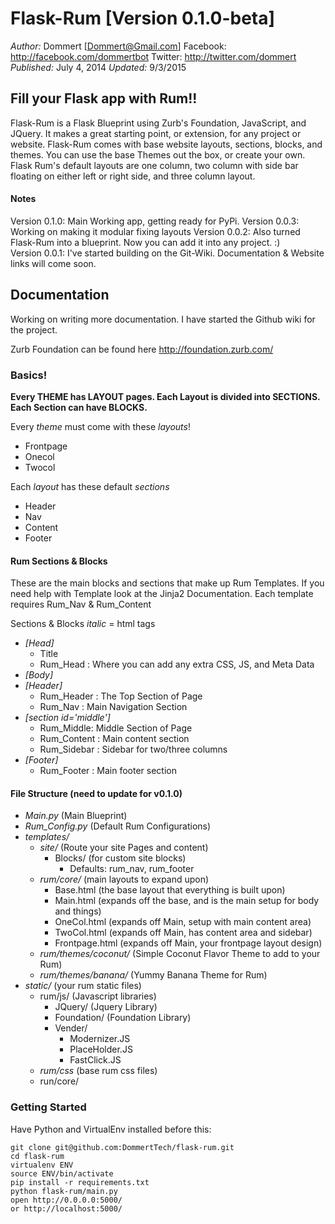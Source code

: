 Flask-Rum [Version 0.1.0-beta]
==============
*Author:* Dommert [Dommert@Gmail.com] 
Facebook: http://facebook.com/dommertbot
Twitter: http://twitter.com/dommert
*Published:* July 4, 2014
*Updated:* 9/3/2015


## **Fill your Flask app with Rum!!**

Flask-Rum is a Flask Blueprint using Zurb's Foundation, JavaScript, and JQuery. It makes a great starting point, or extension, for any project or website. Flask-Rum comes with base website layouts, sections, blocks, and themes. You can use the base Themes out the box, or create your own. Flask Rum's default layouts are one column, two column with side bar floating on either left or right side, and three column layout. 

#### Notes
Version 0.1.0: Main Working app, getting ready for PyPi.
Version 0.0.3: Working on making it modular fixing layouts
Version 0.0.2: Also turned Flask-Rum into a blueprint. Now you can add it into any project. :)  
Version 0.0.1: I've started building on the Git-Wiki. Documentation & Website links will come soon.

## Documentation
Working on writing more documentation. I have started the Github wiki for the project. 

Zurb Foundation can be found here http://foundation.zurb.com/


### Basics!
**Every THEME has LAYOUT pages. Each Layout is divided into SECTIONS. Each Section can have BLOCKS.**

Every *theme* must come with these *layouts*! 
* Frontpage
* Onecol
* Twocol
    
Each *layout* has these default *sections*
* Header
* Nav
* Content
* Footer


#### Rum Sections & Blocks
These are the main blocks and sections that make up Rum Templates. If you need help with Template look at the Jinja2 Documentation.
Each template requires Rum_Nav & Rum_Content

Sections & Blocks
*italic* = html tags

* *[Head]*
    * Title
    * Rum_Head : Where you can add any extra CSS, JS, and Meta Data
* *[Body]*
* *[Header]*
    * Rum_Header : The Top Section of Page
    * Rum_Nav : Main Navigation Section
* *[section id='middle']*
    * Rum_Middle: Middle Section of Page
    * Rum_Content : Main content section
    * Rum_Sidebar : Sidebar for two/three columns
* *[Footer]*
    * Rum_Footer : Main footer section



#### File Structure (need to update for v0.1.0)
* *Main.py* (Main Blueprint)
* *Rum_Config.py* (Default Rum Configurations)
* *templates/*
    * *site/* (Route your site Pages and content)
        * Blocks/ (for custom site blocks)  
            * Defaults: rum_nav, rum_footer
    * *rum/core/* (main layouts to expand upon)
        * Base.html (the base layout that everything is built upon)
        * Main.html (expands off the base, and is the main setup for body and things)
        * OneCol.html (expands off Main, setup with main content area)
        * TwoCol.html (expands off Main, has content area and sidebar)
        * Frontpage.html (expands off Main, your frontpage layout design)
    * *rum/themes/coconut/* (Simple Coconut Flavor Theme to add to your Rum)
    * *rum/themes/banana/* (Yummy Banana Theme for Rum)
* *static/* (your rum static files)
    * rum/js/ (Javascript libraries)
        * JQuery/ (Jquery Library)
        * Foundation/ (Foundation Library)
        * Vender/
            * Modernizer.JS
            * PlaceHolder.JS
            * FastClick.JS
    * *rum/css* (base rum css files)
    * run/core/

### Getting Started
Have Python and VirtualEnv installed before this:

    git clone git@github.com:DommertTech/flask-rum.git
    cd flask-rum
    virtualenv ENV
    source ENV/bin/activate
    pip install -r requirements.txt
    python flask-rum/main.py
    open http://0.0.0.0:5000/
    or http://localhost:5000/



